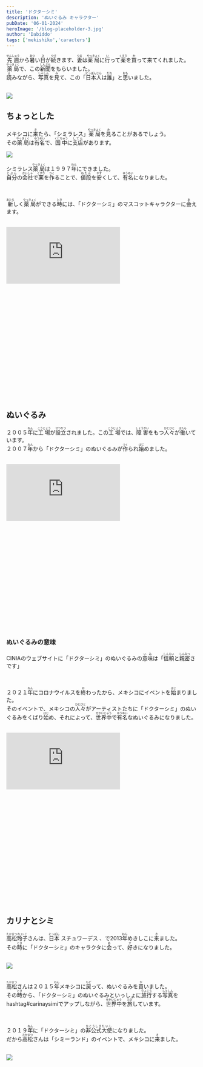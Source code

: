 ```yaml
---
title: 'ドクターシミ'
description: 'ぬいぐるみ キャラクター'
pubDate: '06-01-2024'
heroImage: '/blog-placeholder-3.jpg'
author: 'Dabiddo'
tags: ['mekishiko','caracters']
---
```


<p>
<ruby><rb>先週</rb><rp>(</rp><rt>せんしゅう</rt><rp>)</rp></ruby>から<ruby><rb>暑</rb><rp>(</rp><rt>あつ</rt><rp>)</rp></ruby>い<ruby><rb>日</rb><rp>(</rp><rt>ひ</rt><rp>)</rp></ruby>が<ruby><rb>続</rb><rp>(</rp><rt>つづ</rt><rp>)</rp></ruby>きます、<ruby><rb>妻</rb><rp>(</rp><rt>つま</rt><rp>)</rp></ruby>は<ruby><rb>薬局</rb><rp>(</rp><rt>やっきょく</rt><rp>)</rp></ruby>に<ruby><rb>行</rb><rp>(</rp><rt>い</rt><rp>)</rp></ruby>って<ruby><rb>薬</rb><rp>(</rp><rt>くすり</rt><rp>)</rp></ruby>を<ruby><rb>買</rb><rp>(</rp><rt>か</rt><rp>)</rp></ruby>って<ruby><rb>来</rb><rp>(</rp><rt></rt><rp>)</rp></ruby>てくれました。<br>
<ruby><rb>薬局</rb><rp>(</rp><rt>やっきょく</rt><rp>)</rp></ruby>で、この<ruby><rb>新聞</rb><rp>(</rp><rt>しんぶん</rt><rp>)</rp></ruby>をもらいました。<br>
<ruby><rb>読</rb><rp>(</rp><rt>よ</rt><rp>)</rp></ruby>みながら、<ruby><rb>写真</rb><rp>(</rp><rt>しゃしん</rt><rp>)</rp></ruby>を<ruby><rb>見</rb><rp>(</rp><rt>み</rt><rp>)</rp></ruby>て、この「<ruby><rb>日本人</rb><rp>(</rp><rt>にっぽんじん</rt><rp>)</rp></ruby>は<ruby><rb>誰</rb><rp>(</rp><rt>だれ</rt><rp>)</rp></ruby>」と<ruby><rb>思</rb><rp>(</rp><rt>おも</rt><rp>)</rp></ruby>いました。
</p>
<br>
   
<div class="m-5 place-items-center max-w-l">
     <img src="https://media.publit.io/file/blogstuff/Snapshot-2024-05-25-09-16-24.png">
</div>

## ちょっとした

<p>
メキシコに<ruby><rb>来</rb><rp>(</rp><rt>き</rt><rp>)</rp></ruby>たら、「シミラレス」<ruby><rb>薬局</rb><rp>(</rp><rt>やっきょく</rt><rp>)</rp></ruby>を<ruby><rb>見</rb><rp>(</rp><rt>み</rt><rp>)</rp></ruby>ることがあるでしょう。<br>
その<ruby><rb>薬局</rb><rp>(</rp><rt>やっきょく</rt><rp>)</rp></ruby>は<ruby><rb>有名</rb><rp>(</rp><rt>ゆうめい</rt><rp>)</rp></ruby>で、<ruby><rb>国中</rb><rp>(</rp><rt>くにちゅう</rt><rp>)</rp></ruby>に<ruby><rb>支店</rb><rp>(</rp><rt>してん</rt><rp>)</rp></ruby>があります。<br>
</p>

<div class="m-5 place-items-center max-w-l">
     <img src="https://media.publit.io/file/blogstuff/f-similares.jpeg">
</div>

<p>
シミラレス<ruby><rb>薬局</rb><rp>(</rp><rt>やっきょく</rt><rp>)</rp></ruby>は１９９７<ruby><rb>年</rb><rp>(</rp><rt>ねん</rt><rp>)</rp></ruby>にできました。<br>
<ruby><rb>自分</rb><rp>(</rp><rt>じぶん</rt><rp>)</rp></ruby>の<ruby><rb>会社</rb><rp>(</rp><rt>かいしゃ</rt><rp>)</rp></ruby>で<ruby><rb>薬</rb><rp>(</rp><rt>くすり</rt><rp>)</rp></ruby>を<ruby><rb>作</rb><rp>(</rp><rt>つく</rt><rp>)</rp></ruby>ることで、<ruby><rb>値段</rb><rp>(</rp><rt>ねだん</rt><rp>)</rp></ruby>を<ruby><rb>安</rb><rp>(</rp><rt>やす</rt><rp>)</rp></ruby>くして、<ruby><rb>有名</rb><rp>(</rp><rt>ゆうめい</rt><rp>)</rp></ruby>になりました。<br>
</p>
<br>
<p>
<ruby><rb>新</rb><rp>(</rp><rt>あたら</rt><rp>)</rp></ruby>しく<ruby><rb>薬局</rb><rp>(</rp><rt>やっきょく</rt><rp>)</rp></ruby>ができる<ruby><rb>時</rb><rp>(</rp><rt>とき</rt><rp>)</rp></ruby>には、「ドクターシミ」のマスコットキャラクターに<ruby><rb>会</rb><rp>(</rp><rt>あ</rt><rp>)</rp></ruby>えます。<br>
</p>
<br>

<div class="m-5 place-items-center max-w-l">
<div 
    	class="relative h-0 overflow-hidden max-w-full w-full" 
		style="padding-bottom: 56.25%"
 	>
		<iframe
       		src="https://www.youtube.com/embed/LVXU2zFCk60?si=Jyweojfu7bnmZhLI"
            frameborder="0"
            allowfullscreen
            class="absolute top-0 left-0 w-full h-full"
        ></iframe>
	</div>
</div>

<br>

## ぬいぐるみ

<p>
２００５<ruby><rb>年</rb><rp>(</rp><rt>ねん</rt><rp>)</rp></ruby>に<ruby><rb>工場</rb><rp>(</rp><rt>こうじょう</rt><rp>)</rp></ruby>が<ruby><rb>設立</rb><rp>(</rp><rt>せつりつ</rt><rp>)</rp></ruby>されました。この<ruby><rb>工場</rb><rp>(</rp><rt>こうじょう</rt><rp>)</rp></ruby>では、<ruby><rb>障害</rb><rp>(</rp><rt>しょうがい</rt><rp>)</rp></ruby>をもつ<ruby><rb>人々</rb><rp>(</rp><rt>ひとびと</rt><rp>)</rp></ruby>が<ruby><rb>働</rb><rp>(</rp><rt>はたら</rt><rp>)</rp></ruby>いています。<br>
２００７<ruby><rb>年</rb><rp>(</rp><rt>ねん</rt><rp>)</rp></ruby>から「ドクターシミ」のぬいぐるみが<ruby><rb>作</rb><rp>(</rp><rt>つく</rt><rp>)</rp></ruby>られ<ruby><rb>始</rb><rp>(</rp><rt>はじ</rt><rp>)</rp></ruby>めました。
</p>
<br>

<div class="m-5 place-items-center max-w-l">
<div 
    	class="relative h-0 overflow-hidden max-w-full w-full" 
		style="padding-bottom: 56.25%"
 	>
		<iframe
       		src="https://www.youtube.com/embed/mwwebF-S6Bg?si=FWGUQxg_ZvEywIoR"
            frameborder="0"
            allowfullscreen
            class="absolute top-0 left-0 w-full h-full"
        ></iframe>
	</div>
</div>


### ぬいぐるみの意味

<p>
CINIAのウェブサイトに「ドクターシミ」のぬいぐるみの<ruby><rb>意味</rb><rp>(</rp><rt>いみ</rt><rp>)</rp></ruby>は「<ruby><rb>信頼</rb><rp>(</rp><rt>しんらい</rt><rp>)</rp></ruby>と<ruby><rb>親密</rb><rp>(</rp><rt>しんみつ</rt><rp>)</rp></ruby>さです」<br>
</p>
<br>
<p>
２０２１<ruby><rb>年</rb><rp>(</rp><rt>ねん</rt><rp>)</rp></ruby>にコロナウイルスを<ruby><rb>終</rb><rp>(</rp><rt>お</rt><rp>)</rp></ruby>わったから、メキシコにイベントを<ruby><rb>始</rb><rp>(</rp><rt>はじ</rt><rp>)</rp></ruby>まりました。<br>
そのイベントで、メキシコの<ruby><rb>人々</rb><rp>(</rp><rt>ひとびと</rt><rp>)</rp></ruby>がアーティストたちに「ドクターシミ」のぬいぐるみをくばり<ruby><rb>始</rb><rp>(</rp><rt>はじ</rt><rp>)</rp></ruby>め、それによって、<ruby><rb>世界中</rb><rp>(</rp><rt>せかいじゅう</rt><rp>)</rp></ruby>で<ruby><rb>有名</rb><rp>(</rp><rt>ゆうめい</rt><rp>)</rp></ruby>なぬいぐるみになりました。<br>
</p>
<br>

<div class="m-5 place-items-center max-w-l">
<div 
    	class="relative h-0 overflow-hidden max-w-full w-full" 
		style="padding-bottom: 56.25%"
 	>
		<iframe
       		src="https://www.youtube.com/embed/jhTDHHLe6Rw?si=5jujOUZqbXojl-lo"
            frameborder="0"
            allowfullscreen
            class="absolute top-0 left-0 w-full h-full"
        ></iframe>
	</div>
</div>

<br>


## カリナとシミ

<p>
<ruby><rb>高松</rb><rp>(</rp><rt>たかまつ</rt><rp>)</rp></ruby><ruby><rb>玲子</rb><rp>(</rp><rt>れいこ</rt><rp>)</rp></ruby>さんは、<ruby><rb>日本</rb><rp>(</rp><rt>にっぽん</rt><rp>)</rp></ruby> スチュワーデス 、で2013<ruby><rb>年</rb><rp>(</rp><rt>ねん</rt><rp>)</rp></ruby>めきしこに<ruby><rb>来</rb><rp>(</rp><rt>き</rt><rp>)</rp></ruby>ました。<br>
その<ruby><rb>時</rb><rp>(</rp><rt>とき</rt><rp>)</rp></ruby>に「ドクターシミ」のキャラクタに<ruby><rb>会</rb><rp>(</rp><rt>あ</rt><rp>)</rp></ruby>って、<ruby><rb>好</rb><rp>(</rp><rt>す</rt><rp>)</rp></ruby>きになりました。<br>
</p>
<br>

<div class="m-5 place-items-center max-w-l">
     <img src="https://media.publit.io/file/blogstuff/carinaysim.jpeg">
</div>
<br>

<p>
<ruby><rb>高松</rb><rp>(</rp><rt>たかまつ</rt><rp>)</rp></ruby>さんは２０１５<ruby><rb>年</rb><rp>(</rp><rt>ねん</rt><rp>)</rp></ruby>メキシコに<ruby><rb>戻</rb><rp>(</rp><rt>もど</rt><rp>)</rp></ruby>って、ぬいぐるみを<ruby><rb>買</rb><rp>(</rp><rt>か</rt><rp>)</rp></ruby>いました。<br>
その<ruby><rb>時</rb><rp>(</rp><rt>とき</rt><rp>)</rp></ruby>から、「ドクターシミ」のぬいぐるみといっしょに<ruby><rb>旅行</rb><rp>(</rp><rt>りょこう</rt><rp>)</rp></ruby>する<ruby><rb>写真</rb><rp>(</rp><rt>しゃしん</rt><rp>)</rp></ruby>をhashtag#carinaysimiでアップしながら、<ruby><rb>世界中</rb><rp>(</rp><rt>せかいじゅう</rt><rp>)</rp></ruby>を<ruby><rb>旅</rb><rp>(</rp><rt>たび</rt><rp>)</rp></ruby>しています。<br>
</p>
<br>
<p>
２０１９<ruby><rb>年</rb><rp>(</rp><rt>ねん</rt><rp>)</rp></ruby>に「ドクターシミ」の<ruby><rb>非公式</rb><rp>(</rp><rt>ひこうしき</rt><rp>)</rp></ruby><ruby><rb>大使</rb><rp>(</rp><rt>たいし</rt><rp>)</rp></ruby>になりました。<br>
だから<ruby><rb>高松</rb><rp>(</rp><rt>たかまつ</rt><rp>)</rp></ruby>さんは「シミーランド」のイベントで、メキシコに<ruby><rb>来</rb><rp>(</rp><rt>き</rt><rp>)</rp></ruby>ました。<br>
</p>

<br>

<div class="m-5 place-items-center max-w-l">
     <img src="https://media.publit.io/file/blogstuff/similandia2024.png">
</div>
<br>
<style>
    #content {
        font-size:20px;
    }
    #content>h1 {
        font-size:40px;
        font-weight:bold;
    }
    #content>h2 {
        font-size:35px;
        font-weight:bold;
    }
    #content>h2 {
        font-size:30px;
        font-weight:bold;
    }
    #content>h3 {
        font-size:25px;
        font-weight:bold;
    }
    #content>h4 {
        font-size:20px;
        font-weight:bold;
    }
</style>
